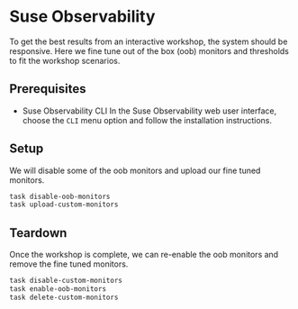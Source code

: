 # Suse Observability 

To get the best results from an interactive workshop, the system should be responsive.
Here we fine tune out of the box (oob) monitors and thresholds to fit the workshop scenarios.


## Prerequisites

- Suse Observability CLI
    In the Suse Observability web user interface, choose the `CLI` menu option and follow the installation instructions.

## Setup

We will disable some of the oob monitors and upload our fine tuned monitors.

```bash
task disable-oob-monitors
task upload-custom-monitors
```

## Teardown

Once the workshop is complete, we can re-enable the oob monitors and remove the fine tuned monitors.

```bash
task disable-custom-monitors
task enable-oob-monitors
task delete-custom-monitors
```
